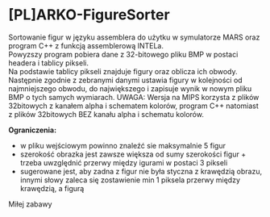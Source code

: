 # [PL]ARKO-FigureSorter
Sortowanie figur w języku assemblera do użytku w symulatorze MARS oraz program C++ z funkcją assemblerową INTELa.  
Powyzszy program pobiera dane z 32-bitowego pliku BMP w postaci headera i tablicy pikseli.  
Na podstawie tablicy pikseli znajduje figury oraz oblicza ich obwody. Następnie zgodnie z zebranymi danymi ustawia figury w kolejności od najmniejszego obwodu, do największego i zapisuje wynik w nowym pliku BMP o tych samych wymiarach.
UWAGA: Wersja na MIPS korzysta z plików 32bitowych z kanałem alpha i schematem kolorów, program C++ natomiast z plików 32bitowych BEZ kanału alpha i schematu kolorów.  

**Ograniczenia:**  
* w pliku wejściowym powinno znaleźć sie maksymalnie 5 figur
* szerokość obrazka jest zawsze większa od sumy szerokości figur + trzeba uwzględnić przerwy między igurami w postaci 3 pikseli
* sugerowane jest, aby zadna z figur nie była styczna z krawędzią obrazu, innymi słowy zaleca się zostawienie min 1 piksela przerwy między krawędzią, a figurą

Miłej zabawy

